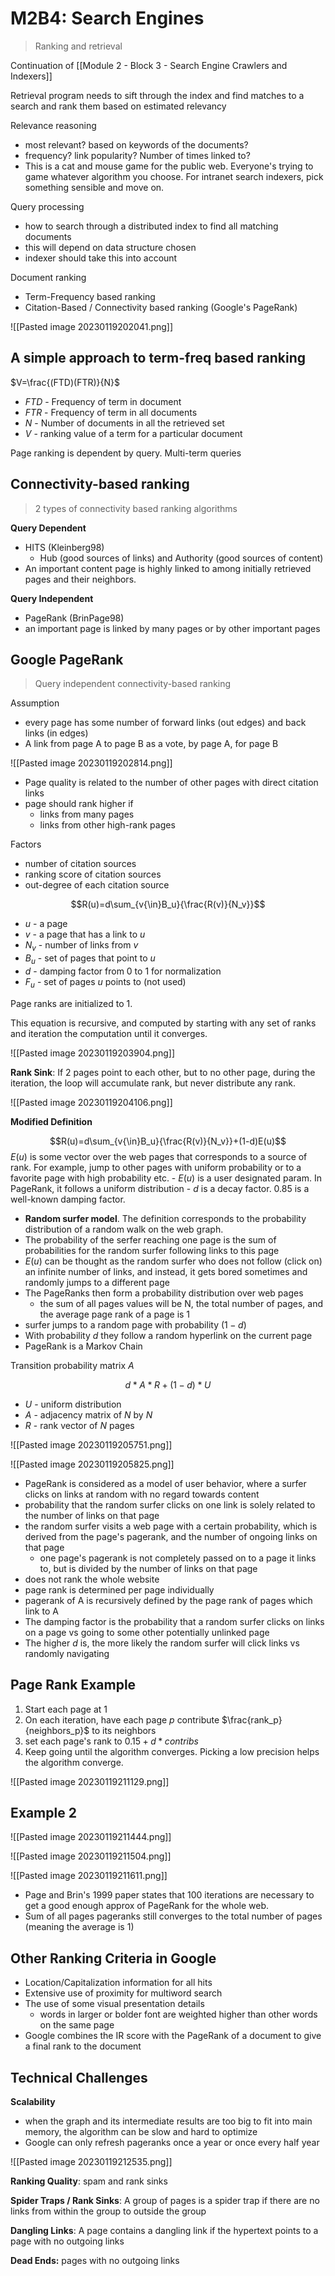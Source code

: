 # M2B4: Search Engines
> Ranking and retrieval

Continuation of [[Module 2 - Block 3 - Search Engine Crawlers and Indexers]]

Retrieval program needs to sift through the index and find matches to a search and rank them based on estimated relevancy

Relevance reasoning
- most relevant? based on keywords of the documents?
- frequency? link popularity? Number of times linked to?
- This is a cat and mouse game for the public web. Everyone's trying to game whatever algorithm you choose. For intranet search indexers, pick something sensible and move on.

Query processing
- how to search through a distributed index to find all matching documents
- this will depend on data structure chosen
- indexer should take this into account

Document ranking
- Term-Frequency based ranking
- Citation-Based / Connectivity based ranking (Google's PageRank)

![[Pasted image 20230119202041.png]]

## A simple approach to term-freq based ranking

$V=\frac{(FTD)(FTR)}{N}$

- $FTD$ - Frequency of term in document
- $FTR$ - Frequency of term in all documents
- $N$ - Number of documents in all the retrieved set
- $V$ - ranking value of a term for a particular document

Page ranking is dependent by query. Multi-term queries

## Connectivity-based ranking
> 2 types of connectivity based ranking algorithms

**Query Dependent**
- HITS (Kleinberg98)
	- Hub (good sources of links) and Authority (good sources of content)
- An important content page is highly linked to among initially retrieved pages and their neighbors.

**Query Independent**
- PageRank (BrinPage98)
- an important page is linked by many pages or by other important pages

## Google PageRank
> Query independent connectivity-based ranking

Assumption
- every page has some number of forward links (out edges) and back links (in edges)
- A link from page A to page B as a vote, by page A, for page B

![[Pasted image 20230119202814.png]]

- Page quality is related to the number of other pages with direct citation links
- page should rank higher if
	- links from many pages
	- links from other high-rank pages

Factors
- number of citation sources
- ranking score of citation sources
- out-degree of each citation source

$$R(u)=d\sum_{v{\in}B_u}{\frac{R(v)}{N_v}}$$
- $u$ - a page
- $v$ - a page that has a link to $u$
- $N_v$ - number of links from $v$
- $B_u$ - set of pages that point to $u$
- $d$ - damping factor from 0 to 1 for normalization
- $F_u$ - set of pages $u$ points to (not used)

Page ranks are initialized to 1.

This equation is recursive, and computed by starting with any set of ranks and iteration the computation until it converges.

![[Pasted image 20230119203904.png]]

**Rank Sink**: If 2 pages point to each other, but to no other page, during the iteration, the loop will accumulate rank, but never distribute any rank.

![[Pasted image 20230119204106.png]]

**Modified Definition**

$$R(u)=d\sum_{v{\in}B_u}{\frac{R(v)}{N_v}}+(1-d)E(u)$$
$E(u)$ is some vector over the web pages that corresponds to a source of rank. For example, jump to other pages with uniform probability or to a favorite page with high probability etc.
	- $E(u)$ is a user designated param. In PageRank, it follows a uniform distribution
	- $d$ is a decay factor. $0.85$ is a well-known damping factor.

- **Random surfer model**. The definition corresponds to the probability distribution of a random walk on the web graph.
- The probability of the serfer reaching one page is the sum of probabilities for the random surfer following links to this page
- $E(u)$ can be thought as the random surfer who does not follow (click on) an infinite number of links, and instead, it gets bored sometimes and randomly jumps to a different page
- The PageRanks then form a probability distribution over web pages
	- the sum of all pages values will be N, the total number of pages, and the average page rank of a page is 1
- surfer jumps to a random page with probability $(1-d)$
- With probability $d$ they follow a random hyperlink on the current page
- PageRank is a Markov Chain

Transition probability matrix $A$

$$d*A*R+(1-d)*U$$
- $U$ - uniform distribution
- $A$ - adjacency matrix of $N$ by $N$
- $R$ - rank vector of $N$ pages

![[Pasted image 20230119205751.png]]

![[Pasted image 20230119205825.png]]

- PageRank is considered as a model of user behavior, where a surfer clicks on links at random with no regard towards content
- probability that the random surfer clicks on one link is solely related to the number of links on that page
- the random surfer visits a web page with a certain probability, which is derived from the page's pagerank, and the number of ongoing links on that page
	- one page's pagerank is not completely passed on to a page it links to, but is divided by the number of links on that page
- does not rank the whole website
- page rank is determined per page individually
- pagerank of A is recursively defined by the page rank of pages which link to A
- The damping factor is the probability that a random surfer clicks on links on a page vs going to some other potentially unlinked page
- The higher $d$ is, the more likely the random surfer will click links vs randomly navigating

## Page Rank Example
1. Start each page at 1
2. On each iteration, have each page $p$ contribute $\frac{rank_p}{neighbors_p}$ to its neighbors
3. set each page's rank to $0.15 + d * contribs$
4. Keep going until the algorithm converges. Picking a low precision helps the algorithm converge.

![[Pasted image 20230119211129.png]]

## Example 2

![[Pasted image 20230119211444.png]]

![[Pasted image 20230119211504.png]]

![[Pasted image 20230119211611.png]]

- Page and Brin's 1999 paper states that 100 iterations are necessary to get a good enough approx of PageRank for the whole web.
- Sum of all pages pageranks still converges to the total number of pages (meaning the average is 1)

## Other Ranking Criteria in Google
- Location/Capitalization information for all hits
- Extensive use of proximity for multiword search
- The use of some visual presentation details
	- words in larger or bolder font are weighted higher than other words on the same page
- Google combines the IR score with the PageRank of a document to give a final rank to the document

## Technical Challenges
**Scalability**
- when the graph and its intermediate results are too big to fit into main memory, the algorithm can be slow and hard to optimize
- Google can only refresh pageranks once a year or once every half year

![[Pasted image 20230119212535.png]]

**Ranking Quality**: spam and rank sinks

**Spider Traps / Rank Sinks**: A group of pages is a spider trap if there are no links from within the group to outside the group

**Dangling Links**: A page contains a dangling link if the hypertext points to a page with no outgoing links

**Dead Ends:** pages with no outgoing links

